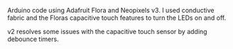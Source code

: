 Arduino code using Adafruit Flora and Neopixels v3.  I used conductive fabric and the Floras capacitive touch features to turn the LEDs on and off.

v2 resolves some issues with the capacitive touch sensor by adding debounce timers.
